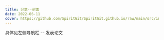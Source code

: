 ```yaml
---
title: 分享--封面
date: 2022-06-11
cover: https://github.com/SpiritGit/SpiritGit.github.io/raw/main/src/images/covers/share.png
---
```


具体见左侧导航栏 -- 发表论文